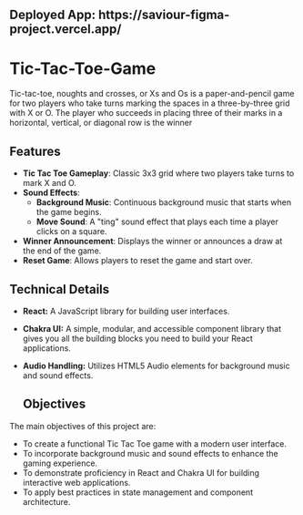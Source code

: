 <h2>Deployed App: https://saviour-figma-project.vercel.app/</h2>  

# Tic-Tac-Toe-Game


Tic-tac-toe, noughts and crosses, or Xs and Os is a paper-and-pencil game for two players who take turns marking the spaces in a three-by-three grid with X or O. The player who succeeds in placing three of their marks in a horizontal, vertical, or diagonal row is the winner



## Features

- **Tic Tac Toe Gameplay**: Classic 3x3 grid where two players take turns to mark X and O.
- **Sound Effects**: 
  - **Background Music**: Continuous background music that starts when the game begins.
  - **Move Sound**: A "ting" sound effect that plays each time a player clicks on a square.
- **Winner Announcement**: Displays the winner or announces a draw at the end of the game.
- **Reset Game**: Allows players to reset the game and start over.

## Technical Details
- **React:** A JavaScript library for building user interfaces.
- **Chakra UI:** A simple, modular, and accessible component library that gives you all the building blocks you need to build your React applications.
- **Audio Handling:** Utilizes HTML5 Audio elements for background music and sound effects.

  ## Objectives

The main objectives of this project are:

- To create a functional Tic Tac Toe game with a modern user interface.
- To incorporate background music and sound effects to enhance the gaming experience.
- To demonstrate proficiency in React and Chakra UI for building interactive web applications.
- To apply best practices in state management and component architecture.


